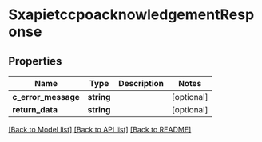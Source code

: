 # SxapietccpoacknowledgementResponse

## Properties
Name | Type | Description | Notes
------------ | ------------- | ------------- | -------------
**c_error_message** | **string** |  | [optional] 
**return_data** | **string** |  | [optional] 

[[Back to Model list]](../README.md#documentation-for-models) [[Back to API list]](../README.md#documentation-for-api-endpoints) [[Back to README]](../README.md)


